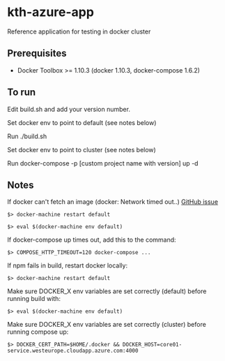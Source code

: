 # kth-azure-app
Reference application for testing in docker cluster

## Prerequisites
* Docker Toolbox >= 1.10.3 (docker 1.10.3, docker-compose 1.6.2) 

## To run
Edit build.sh and add your version number.

Set docker env to point to default (see notes below)

Run ./build.sh

Set docker env to point to cluster (see notes below)

Run docker-compose -p [custom project name with version] up -d


## Notes
If docker can't fetch an image (docker: Network timed out..) [GitHub issue](https://github.com/docker/docker/issues/20910)

`$> docker-machine restart default`

`$> eval $(docker-machine env default)`

If docker-compose up times out, add this to the command:

`$> COMPOSE_HTTP_TIMEOUT=120 docker-compose ...`

If npm fails in build, restart docker locally: 

`$> docker-machine restart default`

Make sure DOCKER_X env variables are set correctly (default) before running build with: 

`$> eval $(docker-machine env default)`

Make sure DOCKER_X env variables are set correctly (cluster) before running compose up: 

`$> DOCKER_CERT_PATH=$HOME/.docker && DOCKER_HOST=core01-service.westeurope.cloudapp.azure.com:4000`